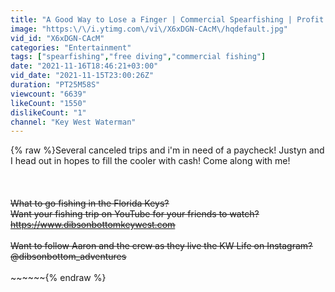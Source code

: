 ```yaml
---
title: "A Good Way to Lose a Finger | Commercial Spearfishing | Profit Breakdown $$$"
image: "https:\/\/i.ytimg.com\/vi\/X6xDGN-CAcM\/hqdefault.jpg"
vid_id: "X6xDGN-CAcM"
categories: "Entertainment"
tags: ["spearfishing","free diving","commercial fishing"]
date: "2021-11-16T18:46:21+03:00"
vid_date: "2021-11-15T23:00:26Z"
duration: "PT25M58S"
viewcount: "6639"
likeCount: "1550"
dislikeCount: "1"
channel: "Key West Waterman"
---
```

{% raw %}Several canceled trips and i'm in need of a paycheck! Justyn and I head out in hopes to fill the cooler with cash! Come along with me!<br /><br />~~~~~~~~~~~~~~~~~~~~~~~~~~~~~~~~~~~~~~~~<br /><br />What to go fishing in the Florida Keys?<br />Want your fishing trip on YouTube for your friends to watch?<br /><a rel="nofollow" target="blank" href="https://www.dibsonbottomkeywest.com">https://www.dibsonbottomkeywest.com</a><br /><br />Want to follow Aaron and the crew as they live the KW Life on Instagram? <br />@dibsonbottom_adventures<br /><br />~~~~~~~~~~~~~~~~~~~~~~~~~~~~~~~~~~~~~~~~~~~~~~{% endraw %}
